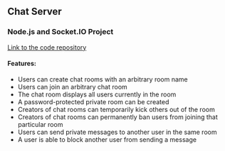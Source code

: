 ## Chat Server
### Node.js and Socket.IO Project
[Link to the code repository](https://github.com/jackcho0301/Portfolio-2022/tree/master/Chat-Server(Node.js))
#### Features:
- Users can create chat rooms with an arbitrary room name
- Users can join an arbitrary chat room
- The chat room displays all users currently in the room
- A password-protected private room can be created
- Creators of chat rooms can temporarily kick others out of the room
- Creators of chat rooms can permanently ban users from joining that particular room
- Users can send private messages to another user in the same room 
- A user is able to block another user from sending a message
